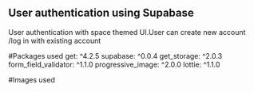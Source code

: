 ## User authentication using Supabase 

User authentication with space themed UI.User can create new account /log in with existing account<br>

#Packages used
get: ^4.2.5
supabase: ^0.0.4
get_storage: ^2.0.3
form_field_validator: ^1.1.0
progressive_image: ^2.0.0
lottie: ^1.1.0

#Images used 
<a href='https://pngtree.com/so/globe-navigational-equipment'></a><br>
<a href='https://pngtree.com/so/astronaut-clipart'></a>


